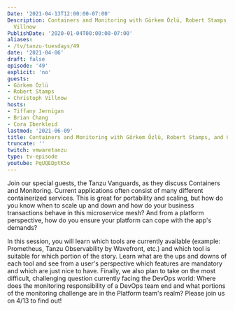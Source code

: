 ```yaml
---
Date: '2021-04-13T12:00:00-07:00'
Description: Containers and Monitoring with Görkem Özlü, Robert Stamps, and Christoph
  Villnow
PublishDate: '2020-01-04T00:00:00-07:00'
aliases:
- /tv/tanzu-tuesdays/49
date: '2021-04-06'
draft: false
episode: '49'
explicit: 'no'
guests:
- Görkem Özlü
- Robert Stamps
- Christoph Villnow
hosts:
- Tiffany Jernigan
- Brian Chang
- Cora Iberkleid
lastmod: '2021-06-09'
title: Containers and Monitoring with Görkem Özlü, Robert Stamps, and Christoph Villnow
truncate: ''
twitch: vmwaretanzu
type: tv-episode
youtube: PqUQEDptK5o
---
```


Join our special guests, the Tanzu Vanguards, as they discuss Containers and Monitoring. Current applications often consist of many different containerized services. This is great for portability and scaling, but how do you know when to scale up and down and how do your business transactions behave in this microservice mesh? And from a platform perspective, how do you ensure your platform can cope with the app's demands?  

In this session, you will learn which tools are currently available (example: Prometheus, Tanzu Observability by Wavefront, etc.) and which tool is suitable for which portion of the story. Learn what are the ups and downs of each tool and see from a user's perspective which features are mandatory and which are just nice to have. Finally, we also plan to take on the most difficult, challenging question currently facing the DevOps world: Where does the monitoring responsibility of a DevOps team end and what portions of the monitoring challenge are in the Platform team's realm? Please join us on 4/13 to find out!